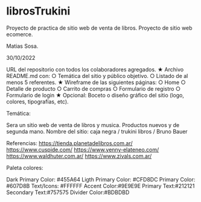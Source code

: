 # librosTrukini
Proyecto de practica de sitio web de venta de libros. 
Proyecto de sitio web ecomerce. 

Matias Sosa.

30/10/2022 

URL del repositorio con todos los colaboradores agregados.
★ Archivo README.md con:
○ Temática del sitio y público objetivo.
○ Listado de al menos 5 referentes.
★ Wireframe de las siguientes páginas:
○ Home
○ Detalle de producto
○ Carrito de compras
○ Formulario de registro
○ Formulario de login
★ Opcional: Boceto o diseño gráfico del sitio (logo, colores, tipografías, etc).

Temática:

Sera un sitio web de venta de libros y musica. Productos nuevos y de segunda mano. 
Nombre del sitio: caja negra / trukini libros / Bruno Bauer

Referencias:
https://tienda.planetadelibros.com.ar/
https://www.cuspide.com/
https://www.yenny-elateneo.com/
https://www.waldhuter.com.ar/
https://www.zivals.com.ar/

Paleta colores:

Dark Primary Color: #455A64
Ligth Primary Color: #CFD8DC
Primary Color: #607D8B
Text/Icons: #FFFFFF
Accent Color:#9E9E9E
Primary Text:#212121
Secondary Text:#757575
Divider Color:#BDBDBD

